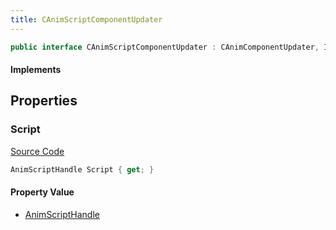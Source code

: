 ```yaml
---
title: CAnimScriptComponentUpdater
---
```


```csharp
public interface CAnimScriptComponentUpdater : CAnimComponentUpdater, ISchemaClass<CAnimComponentUpdater>, ISchemaClass<CAnimScriptComponentUpdater>, ISchemaField, ISchemaClass, INativeHandle
```

#### Implements

## Properties

### Script

[Source Code](https://github.com/swiftly-solution/swiftlys2/blob/main/managed/src/SwiftlyS2.Generated/Schemas/Interfaces/CAnimScriptComponentUpdater.cs#L17)

```csharp
AnimScriptHandle Script { get; }
```

#### Property Value

- [AnimScriptHandle](/docs/api/shared/schemadefinitions/animscripthandle)

